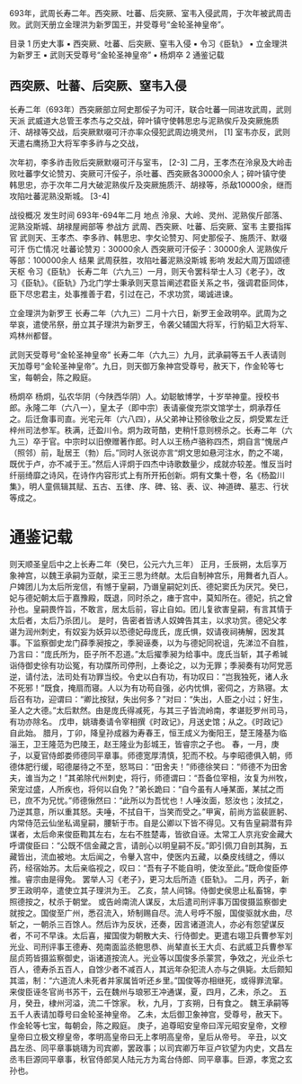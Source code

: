 693年，武周长寿二年。西突厥、吐蕃、后突厥、室韦入侵武周，于次年被武周击败。武则天册立金理洪为新罗国王，并受尊号“金轮圣神皇帝”。

目录
1 历史大事
▪ 西突厥、吐蕃、后突厥、窒韦入侵
▪ 令习《臣轨》
▪ 立金理洪为新罗王
▪ 武则天受尊号“金轮圣神皇帝”
▪ 杨炯卒
2 通鉴记载

## 西突厥、吐蕃、后突厥、窒韦入侵

长寿二年（693年）西突厥部立阿史那俀子为可汗，联合吐蕃一同进攻武周，武则天派 武威道大总管王孝杰与之交战，碎叶镇守使韩思忠与泥熟俟斤及突厥施质汗、胡禄等交战，后突厥默啜可汗亦率众侵犯武周边境灵州， [1]  室韦亦反，武则天遣右鹰扬卫大将军李多祚与之交战，

次年初，李多祚击败后突厥默啜可汗与室韦， [2-3]  二月，王孝杰在泠泉及大岭击败吐蕃孛攵论赞刃、突厥可汗俀子，杀吐蕃、西突厥各30000余人；碎叶镇守使韩思忠，亦于次年二月大破泥熟俟斤及突厥施质汗、胡禄等，杀敌10000余，继而攻陷吐蕃泥熟没斯城。 [3-4]  

战役概况
发生时间
693年-694年二月
地点
泠泉、大岭、灵州、泥熟俟斤部落、泥熟没斯城、胡禄屋阙部等
参战方
武周、西突厥、吐蕃、后突厥、室韦
主要指挥官
武则天、王孝杰、李多祚、韩思忠、孛攵论赞刃、阿史那俀子、施质汗、默啜可汗
伤亡情况
吐蕃论赞刃：30000余人
西突厥可汗俀子：30000余人
泥熟俟斤等部：100000余人
结果
武周获胜，攻陷吐蕃泥熟没斯城
影响
发起大周万国颂德天枢
令习《臣轨》
长寿二年（六九三）一月，则天令罢科举士人习《老子》，改习《臣轨》。《臣轨》乃北门学士秉承则天意旨阐述君臣关系之书，强调君臣同体，臣下尽忠君主，处事推善于君，引过在己，不求功赏，竭诚进谏。

立金理洪为新罗王
长寿二年（六九三）二月十六日，新罗王金政明卒。武周为之举哀，遣使吊祭，册立其子理洪为新罗王，令袭父辅国大将军，行豹韬卫大将军、鸡林州都督。

武则天受尊号“金轮圣神皇帝”
长寿二年（六九三）九月，武承嗣等五千人表请则天加尊号“金轮圣神皇帝”。九日，则天御万象神宫受尊号，赦天下，作金轮等七宝，每朝会，陈之殿庭。

杨炯卒
杨炯，弘农华阴（今陕西华阴）人。幼聪敏博学，十岁举神童。授校书郎。永隆二年（六八一），皇太子（即中宗）表请豪俊充崇文馆学士，炯承荐任之。后迁詹事司直。光宅元年（六八四），从父弟神让预徐敬业之反，炯受累左迁梓州司法参军。秩满，迁盈川令。炯为政苛酷，吏稍忏意则榜杀之。长寿二年（六九三）卒于官。中宗时以旧僚赠著作郎。时人以王杨卢骆称四杰，炯自言“愧居卢（照邻）前，耻居王（勃）后。”同时人张说亦言“炯文思如悬河注水，酌之不竭，既优于卢，亦不减于王。”然后人评炯于四杰中诗歌数量少，成就亦较差。惟反当时纤丽绮靡之诗风，在诗作内容形式上有所开拓创新。炯有文集十卷，名《杨盈川集》，明人童佩辑其赋、五古、五律、序、碑、铭、表、议、神道碑、墓志、行状等成之。

# 通鉴记载

则天顺圣皇后中之上长寿二年（癸巳，公元六九三年）
正月，壬辰朔，太后享万象神宫，以魏王承嗣为亚献，梁王三思为终献。太后自制神宫乐，用舞者九百人。
户婢团儿为太后所宠信，有憾于皇嗣，乃谮皇嗣妃刘氏、德妃窦氏为厌咒。癸巳，妃与德妃朝太后于嘉豫殿，既退，同时杀之，瘗于宫中，莫知所在。德妃，抗之曾孙也。皇嗣畏忤旨，不敢言，居太后前，容止自如。团儿复欲害皇嗣，有言其情于太后者，太后乃杀团儿。
是时，告密者皆诱人奴婢告其主，以求功赏。德妃父孝谌为润州刺史，有奴妄为妖异以恐德妃母庞氏，庞氏惧，奴请夜祠祷解，因发其事。下监察御史龙门薛季昶按之，季昶诬奏，以为与德妃同祝诅，先涕泣不自胜，乃言曰：“庞氏所为，臣子所不忍道。”太后擢季昶为给事中。庞氏当斩，其子希瑊诣侍御史徐有功讼冤，有功牒所司停刑，上奏论之，以为无罪；季昶奏有功阿党恶逆，请付法，法司处有功罪当绞。令史以白有功，有功叹曰：“岂我独死，诸人永不死邪！”既食，掩扇而寝。人以为有功苟自强，必内忧惧，密伺之，方熟寝。太后召有功，迎谓曰：“卿比按狱，失出何多？”对曰：“失出，人臣之小过；好生，圣人之大德。”太后默然。由是庞氏得减死，与其三子皆流岭南，孝谌贬罗州司马，有功亦除名。
戊申，姚璹奏请令宰相撰《时政记》，月送史馆；从之。《时政记》自此始。
腊月，丁卯，降皇孙成器为寿春王，恒王成义为衡阳王，楚王隆基为临淄王，卫王隆范为巴陵王，赵王隆业为彭城王，皆睿宗之子也。
春，一月，庚子，以夏官侍郎娄师德同平章事。师德宽厚清慎，犯而不校。与李昭德俱入朝，师德体肥行缓，昭德屡待之不至，怒骂曰：“田舍夫！”师德徐笑曰：“师德不为田舍夫，谁当为之！”其弟除代州刺史，将行，师德谓曰：“吾备位宰相，汝复为州牧，荣宠过盛，人所疾也，将何以自免？”弟长跪曰：“自今虽有人唾某面，某拭之而已，庶不为兄忧。”师德愀然曰：“此所以为吾忧也！人唾汝面，怒汝也；汝拭之，乃逆其意，所以重其怒。夫唾，不拭自干，当笑而受之。”甲寅，前尚方监裴匪躬、内常侍范云仙坐私谒皇嗣，腰斩于市。自是公卿以下皆不得见。又有告皇嗣潜有异谋者，太后命来俊臣鞫其左右，左右不胜楚毒，皆欲自诬。太常工人京兆安金藏大呼谓俊臣曰：“公既不信金藏之言，请剖心以明皇嗣不反。”即引佩刀自剖其胸，五藏皆出，流血被地。太后闻之，令轝入宫中，使医内五藏，以桑皮线缝之，傅以药，经宿始苏。太后亲临视之，叹曰：“吾有子不能自明，使汝至此。”既命俊臣停推。睿宗由是得免。
罢举人习《老子》，更习太后所造《臣轨》。
二月，丙子，新罗王政明卒，遣使立其子理洪为王。
乙亥，禁人间锦。侍御史侯思止私畜锦，李照德按之，杖杀于朝堂。
或告岭南流人谋反，太后遣司刑评事万国俊摄监察御史就按之。国俊至广州，悉召流入，矫制赐自尽。流人号呼不服，国俊驱就水曲，尽斩之，一朝杀三百馀人。然后诈为反状，还奏，因言诸道流人，亦必有怨望谋反者，不可不早诛。太后喜，擢国俊为朝散大夫、行侍御史。更遣右翊卫兵曹参军刘光业、司刑评事王德寿、苑南面监丞鲍思恭、尚辇直长王大贞、右武威卫兵曹参军屈贞筠皆摄监察御史，诣诸道按流人。光业等以国俊多杀蒙赏，争效之，光业杀七百人，德寿杀五百人，自馀少者不减百人，其远年杂犯流人亦与之俱毙。太后颇知其滥，制：“六道流人未死者并家属皆听还乡里。”国俊等亦相继死，或得罪流窜。
来俊臣诬冬官尚书苏干，云在魏州与琅邪王冲通谋，夏，四月，乙未，杀之。
五月，癸丑，棣州河溢，流二千馀家。
秋，九月，丁亥朔，日有食之。
魏王承嗣等五千人表请加尊号曰金轮圣神皇帝。
乙未，太后御卫象神宫，受尊号，赦天下。作金轮等七宝，每朝会，陈之殿庭。
庚子，追尊昭安皇帝曰浑元昭安皇帝，文穆皇帝曰立极文穆皇帝，孝明高皇帝曰无上孝明高皇帝，皇后从帝号。
辛丑，以文昌左丞、同平章事姚璹为司宾卿，罢政事；以司宾卿万年豆卢钦望为内史，文昌左丞韦巨源同平章事，秋官侍郎吴人陆元方为鸾台侍郎、同平章事。巨源，孝宽之玄孙也。